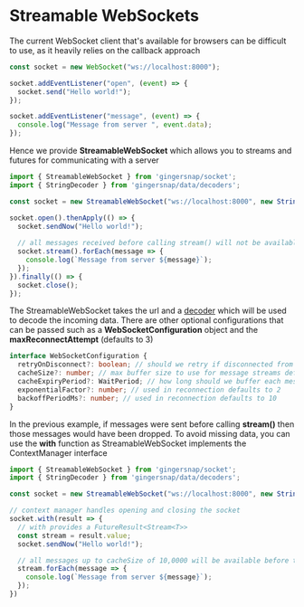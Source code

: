 # Streamable WebSockets

The current WebSocket client that's available for browsers can be difficult to use, as it heavily relies on the callback approach

```ts
const socket = new WebSocket("ws://localhost:8000");

socket.addEventListener("open", (event) => {
  socket.send("Hello world!");
});

socket.addEventListener("message", (event) => {
  console.log("Message from server ", event.data);
});
```

Hence we provide **StreamableWebSocket** which allows you to streams and futures for communicating with a server

```ts
import { StreamableWebSocket } from 'gingersnap/socket';
import { StringDecoder } from 'gingersnap/data/decoders';

const socket = new StreamableWebSocket("ws://localhost:8000", new StringDecoder());

socket.open().thenApply(() => {
  socket.sendNow("Hello world!");
  
  // all messages received before calling stream() will not be available
  socket.stream().forEach(message => {
    console.log(`Message from server ${message}`);
  });
}).finally(() => {
  socket.close();
});
```

The StreamableWebSocket takes the url and a [decoder](/data/decoders) which will be used to decode the incoming data. 
There are other optional configurations that can be passed such as a **WebSocketConfiguration** object and the **maxReconnectAttempt** (defaults to 3)

```ts
interface WebSocketConfiguration {
  retryOnDisconnect?: boolean; // should we retry if disconnected from server defaults to true
  cacheSize?: number; // max buffer size to use for message streams defaults to 1000
  cacheExpiryPeriod?: WaitPeriod; // how long should we buffer each message for. default to no expiration
  exponentialFactor?: number; // used in reconnection defaults to 2
  backoffPeriodMs?: number; // used in reconnection defaults to 10
}
```

In the previous example, if messages were sent before calling **stream()** then those messages would have been dropped. 
To avoid missing data, you can use the **with** function as StreamableWebSocket implements the ContextManager interface


```ts
import { StreamableWebSocket } from 'gingersnap/socket';
import { StringDecoder } from 'gingersnap/data/decoders';

const socket = new StreamableWebSocket("ws://localhost:8000", new StringDecoder(), {cacheSize: 10_000});

// context manager handles opening and closing the socket
socket.with(result => {
  // with provides a FutureResult<Stream<T>>
  const stream = result.value;
  socket.sendNow("Hello world!");

  // all messages up to cacheSize of 10,0000 will be available before this call
  stream.forEach(message => {
    console.log(`Message from server ${message}`);
  });
})
```